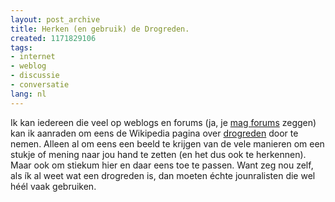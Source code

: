 ```yaml
---
layout: post_archive
title: Herken (en gebruik) de Drogreden.
created: 1171829106
tags:
- internet
- weblog
- discussie
- conversatie
lang: nl
---
```

Ik kan iedereen die veel op weblogs en forums (ja, je [mag forums](http://www.nederlandsewoorden.nl/nw.pl?hoe=begin&woord=forum&woordenlijst=spelling) zeggen) kan ik aanraden om eens de Wikipedia pagina over [drogreden](http://nl.wikipedia.org/wiki/Drogreden) door te nemen. Alleen al om eens een beeld te krijgen van de vele manieren om een stukje of mening naar jou hand te zetten (en het dus ook te herkennen). Maar ook om stiekum hier en daar eens toe te passen. Want zeg nou zelf, als ík al weet wat een drogreden is, dan moeten échte jounralisten die wel héél vaak gebruiken.<!--break-->
